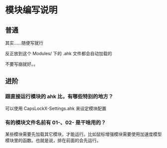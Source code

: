 # 模块编写说明

## 普通

其实……随便写就行

反正放到这个 Modules/ 下的 .ahk 文件都会自动加载的

不要写崩就好。。

## 进阶

### 跟直接运行模块的 ahk 比，有哪些特别的地方？

可以使用 CapsLockX-Settings.ahk 来设定模块配置

### 有的模块文件名前有 01-、02- 是干啥用的？

某些模块需要先加载其它模块，才能运行。比如鼠标增强模块需要使用加速度模型模块里的函数。也就是说，排在前面的会先运行。